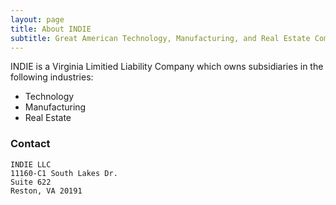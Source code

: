 ```yaml
---
layout: page
title: About INDIE
subtitle: Great American Technology, Manufacturing, and Real Estate Companies
---
```


INDIE is a Virginia Limitied Liability Company which owns subsidiaries in the following industries:
- Technology
- Manufacturing
- Real Estate

### Contact
```
INDIE LLC
11160-C1 South Lakes Dr.
Suite 622
Reston, VA 20191
```

